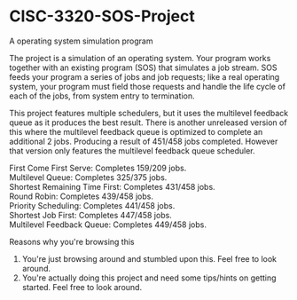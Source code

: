 # CISC-3320-SOS-Project
A operating system simulation program

The project is a simulation of an operating system. Your program works together with an existing program (SOS) that simulates a job stream. SOS feeds your program a series of jobs and job requests; like a real operating system, your program must field those requests and handle the life cycle of each of the jobs, from system entry to termination.

This project features multiple schedulers, but it uses the multilevel feedback queue as it produces the best result.
There is another unreleased version of this where the multilevel feedback queue is optimized to complete an additional 2 jobs. Producing a result of 451/458 jobs completed. However that version only features the multilevel feedback queue scheduler.

First Come First Serve: Completes 159/209 jobs.  
Multilevel Queue: Completes 325/375 jobs.  
Shortest Remaining Time First: Completes 431/458 jobs.  
Round Robin: Completes 439/458 jobs.  
Priority Scheduling: Completes 441/458 jobs.  
Shortest Job First: Completes 447/458 jobs.  
Multilevel Feedback Queue: Completes 449/458 jobs.  

Reasons why you're browsing this
1. You're just browsing around and stumbled upon this. Feel free to look around.
2. You're actually doing this project and need some tips/hints on getting started. Feel free to look around.
